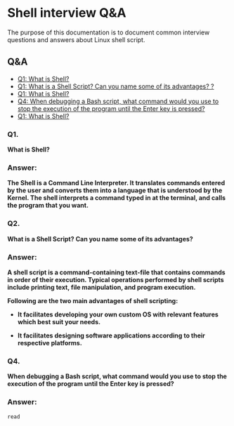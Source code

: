 # Shell interview Q&A

The purpose of this documentation is to document common interview questions and answers about Linux shell script.

## Q&A

* [Q1: What is Shell?](#Q1.)
* [Q1: What is a Shell Script? Can you name some of its advantages? ?](#Q2.)
* [Q1: What is Shell?](#Q3.)
* [Q4: When debugging a Bash script, what command would you use to stop the execution of the program until the Enter key is pressed?](#Q4)
* [Q1: What is Shell?](#Q5.)

### Q1.

**What is Shell?**

### Answer:

**The Shell is a Command Line Interpreter. It translates commands entered by the user and converts them into a language that is understood by the Kernel. The shell interprets a command typed in at the terminal, and calls the program that you want.**

### Q2.

**What is a Shell Script? Can you name some of its advantages?**

### Answer:

**A shell script is a command-containing text-file that contains commands in order of their execution. Typical operations performed by shell scripts include printing text, file manipulation, and program execution.**

   **Following are the two main advantages of shell scripting:**
*    **It facilitates developing your own custom OS with relevant features which best suit your needs.**

*    **It facilitates designing software applications according to their respective platforms.**

### Q4.

**When debugging a Bash script, what command would you use to stop the execution of the program until the Enter key is pressed?**

### Answer:

```
read
```
